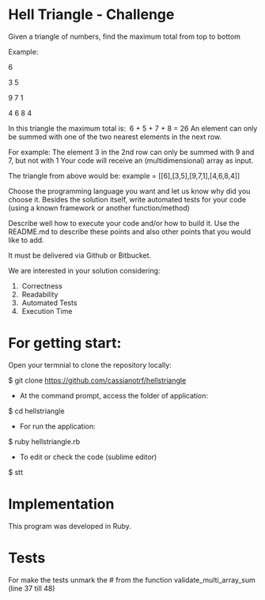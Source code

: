 
# Hell Triangle - Challenge
Given a triangle of numbers, find the maximum total from top to bottom


Example:

6

3 5

9 7 1

4 6 8 4

In this triangle the maximum total is: ​ 6 + 5 + 7 + 8 = 26
An element can only be summed with one of the two nearest elements in the next row.

For example: The element 3 in the 2nd row can only be summed with 9 and 7, but not with
1
Your code will receive an (multidimensional) array as input.

The triangle from above would be:
example = [[6],[3,5],[9,7,1],[4,6,8,4]]

Choose the programming language you want and let us know why did you choose it.
Besides the solution itself, write automated tests for your code (using a known framework
or another function/method)

Describe well how to execute your code and/or how to build it. Use the README.md to
describe these points and also other points that you would like to add.

It must be delivered via Github or Bitbucket.

We are interested in your solution considering:

1. ​ Correctness
2. ​ Readability
3. ​ Automated Tests
4. ​ Execution Time


# For getting start:

Open your termnial to clone the repository locally:

 $ git clone https://github.com/cassianotrf/hellstriangle
 
- At the command prompt, access the folder of application:

 $ cd hellstriangle
 
 - For run the application:

 $ ruby hellstriangle.rb
 
- To edit or check the code (sublime editor)

 $ stt
 
# Implementation

This program was developed in Ruby.

# Tests
For make the tests unmark the # from the function validate_multi_array_sum (line 37 till 48)
